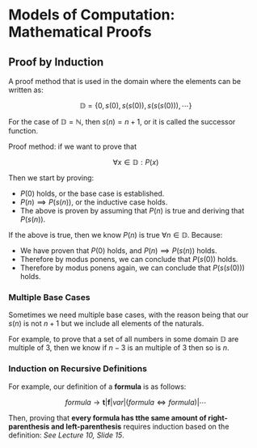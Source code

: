 # Models of Computation: Mathematical Proofs 

## Proof by Induction

A proof method that is used in the domain where the elements can be written as:

$$
\mathbb{D} = \{0, s(0),s(s(0)), s(s(s(0))), \cdots\}
$$

For the case of $\mathbb{D = N}$, then $s(n) = n+1$, or it is called the successor function.

Proof method: if we want to prove that 

$$
\forall x \in \mathbb{D}: P(x)
$$

Then we start by proving:

- $P(0)$ holds, or the base case is established.
- $P(n) \implies P(s(n))$, or the inductive case holds.
- The above is proven by assuming that $P(n)$ is true and deriving that $P(s(n))$.

If the above is true, then we know $P(n)$ is true $\forall n\in \mathbb{D}$. Because:

- We have proven that $P(0)$ holds, and $P(n) \implies P(s(n))$ holds.
- Therefore by modus ponens, we can conclude that $P(s(0))$ holds.
- Therefore by modus ponens again, we can conclude that $P(s(s(0)))$ holds.

### Multiple Base Cases

Sometimes we need multiple base cases, with the reason being that our $s(n)$ is not $n+1$ but we include all elements of the naturals.

For example, to prove that a set of all numbers in some domain $\mathbb{D}$ are multiple of 3, then we know if $n-3$ is an multiple of 3 then so is $n$.

### Induction on Recursive Definitions

For example, our definition of a **formula** is as follows:

$$
formula \to \mathbf{t} | \mathbf{f} | var | (formula \iff formula)|\cdots
$$

Then, proving that **every formula has tthe same amount of right-parenthesis and left-parenthesis** requires induction based on the definition: *See Lecture 10, Slide 15*.

